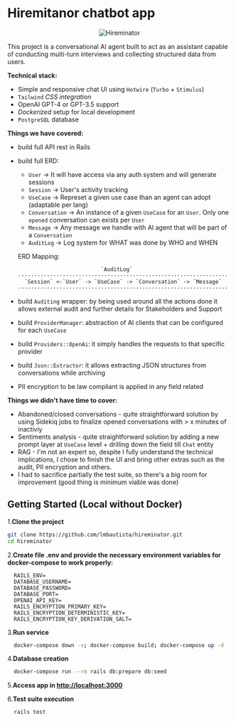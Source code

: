 # Hiremitanor chatbot app

<p align="center">
  <img src="https://github.com/user-attachments/assets/83cb5264-f927-46e8-b3a3-74b8e2af9e72" alt="Hireminator" />
</p>

This project is a conversational AI agent built to act as an assistant capable of conducting multi-turn interviews and collecting structured data from users.

**Technical stack:**

- Simple and responsive chat UI using `Hotwire` (`Turbo` + `Stimulus`)
- `Tailwind` _CSS integration_
- OpenAI GPT-4 or GPT-3.5 support
- _Dockerized_ setup for local development
- `PostgreSQL` database

**Things we have covered:**

- build full API rest in Rails
- build full ERD:
  - `User` -> It will have access via any auth system and will generate sessions
  - `Session` -> User's activity tracking
  - `UseCase` -> Represet a given use case than an agent can adopt (adaptable per lang)
  - `Conversation` -> An instance of a given `UseCase` for an `User`. Only one `opened` conversation can exists per `User`
  - `Message` -> Any message we handle with AI agent that will be part of a `Conversation`
  - `AuditLog` -> Log system for WHAT was done by WHO and WHEN

  ERD Mapping:

  ```
                            `AuditLog`
  ··································································
    `Session` <-`User` -> `UseCase` -> `Conversation` -> `Message`
  ··································································
  ```

- build `Auditing` wrapper: by being used around all the actions done it allows external audit and further details for Stakeholders and Support
- build `ProviderManager`: abstraction of AI clients that can be configured for each `UseCase`
- build `Providers::OpenAi`: it simply handles the requests to that specific provider
- build `Json::Extractor`: it allows extracting JSON structures from conversations while archiving
- PII encryption to be law compliant is applied in any field related

**Things we didn't have time to cover:**

- Abandoned/closed conversations - quite straightforward solution by using Sidekiq jobs to finalize opened conversations with > x minutes of inactiviy
- Sentiments analysis - quite straightforward solution by adding a new prompt layer at `UseCase` level + drilling down the field till `Chat` entity
- RAG - I'm not an expert so, despite I fully understand the technical implications, I chose to finish the UI and bring other extras such as the audit, PII encryption and others.
- I had to sacrifice partially the test suite, so there's a big room for improvement (good thing is minimum viable was done)

## Getting Started (Local without Docker)

1.**Clone the project**

```bash
git clone https://github.com/lmbautista/hireminator.git
cd hireminator
```

2.**Create file .env and provide the necessary environment variables for docker-compose to work properly:**

```text
  RAILS_ENV=
  DATABASE_USERNAME=
  DATABASE_PASSWORD=
  DATABASE_PORT=
  OPENAI_API_KEY=
  RAILS_ENCRYPTION_PRIMARY_KEY=
  RAILS_ENCRYPTION_DETERMINISTIC_KEY=
  RAILS_ENCRYPTION_KEY_DERIVATION_SALT=
```

3.**Run service**

```bash
  docker-compose down -v; docker-compose build; docker-compose up -d
```

4.**Database creation**

```bash
  docker-compose run --rm rails db:prepare db:seed
```

5.**Access app in <http://localhost:3000>**

6.**Test suite execution**

```bash
  rails test
```
